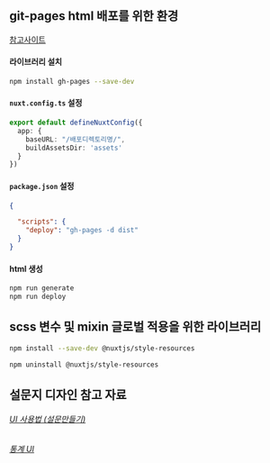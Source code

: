 ## git-pages html 배포를 위한 환경 
[참고사이트](https://github.com/lucpotage/nuxt-github-pages)

#### 라이브러리 설치
```bash
npm install gh-pages --save-dev
```
#### `nuxt.config.ts` 설정
```typescript 
export default defineNuxtConfig({
  app: {
    baseURL: "/배포디렉토리명/",
    buildAssetsDir: 'assets'
  }
})
```
#### `package.json` 설정
```json
{

  "scripts": {
    "deploy": "gh-pages -d dist"
  }
}
```

#### html 생성
```bash
npm run generate
npm run deploy
```

## scss 변수 및 mixin 글로벌 적용을 위한 라이브러리 
```bash
npm install --save-dev @nuxtjs/style-resources

npm uninstall @nuxtjs/style-resources
```

## 설문지 디자인 참고 자료
###### [UI 사용법 (설문만들기)](https://guide.feedback.io/b4393375-60c3-4176-a7d3-ed4615640638)
###### [통계 UI](https://openanalytics.opensurvey.co.kr/surveys/crosstab/128079?shareKey=CfLNGqvNek73)
